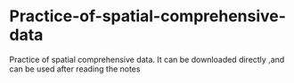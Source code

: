 # Practice-of-spatial-comprehensive-data
Practice of spatial comprehensive data.
It can be downloaded directly ,and can be used after reading the notes
